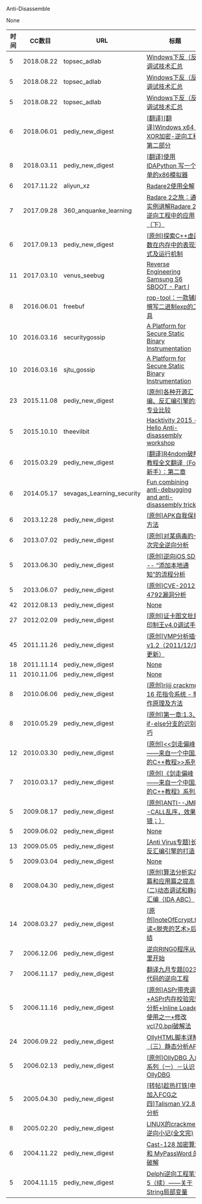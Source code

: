 Anti-Disassemble

None

| 时间 | CC数目 | URL | 标题 |
| ---- | ----- | --- | --- |
| 5 | 2018.08.22 | topsec_adlab | [Windows下反（反）调试技术汇总](http://blog.topsec.com.cn/windows%e4%b8%8b%e5%8f%8d%ef%bc%88%e5%8f%8d%ef%bc%89%e8%b0%83%e8%af%95%e6%8a%80%e6%9c%af%e6%b1%87%e6%80%bb/) |
| 5 | 2018.08.22 | topsec_adlab | [Windows下反（反）调试技术汇总](http://blog.topsec.com.cn/2018/08/windows%e4%b8%8b%e5%8f%8d%ef%bc%88%e5%8f%8d%ef%bc%89%e8%b0%83%e8%af%95%e6%8a%80%e6%9c%af%e6%b1%87%e6%80%bb/) |
| 5 | 2018.08.22 | topsec_adlab | [Windows下反（反）调试技术汇总](http://blog.topsec.com.cn/ad_lab/windows%e4%b8%8b%e5%8f%8d%ef%bc%88%e5%8f%8d%ef%bc%89%e8%b0%83%e8%af%95%e6%8a%80%e6%9c%af%e6%b1%87%e6%80%bb/) |
| 6 | 2018.06.01 | pediy_new_digest | [[翻译][翻译]Windows x64：XOR加密-逆向工程 第二部分](https://bbs.pediy.com/thread-227143.htm) |
| 8 | 2018.03.11 | pediy_new_digest | [[翻译]使用 IDAPython 写一个简单的x86模拟器](https://bbs.pediy.com/thread-225091.htm) |
| 6 | 2017.11.22 | aliyun_xz | [Radare2使用全解](https://xz.aliyun.com/t/1514) |
| 7 | 2017.09.28 | 360_anquanke_learning | [Radare 2之旅：通过实例讲解Radare 2在逆向工程中的应用（下）](https://www.anquanke.com/post/id/86943/) |
| 6 | 2017.09.13 | pediy_new_digest | [[原创]探索C++虚函数在内存中的表现形式及运行机制](https://bbs.pediy.com/thread-221160.htm) |
| 11 | 2017.03.10 | venus_seebug | [Reverse Engineering Samsung S6 SBOOT - Part I](https://paper.seebug.org/242/) |
| 8 | 2016.06.01 | freebuf | [rop-tool：一款辅助撰写二进制exp的工具](http://www.freebuf.com/sectool/105715.html) |
| 10 | 2016.03.16 | securitygossip | [A Platform for Secure Static Binary Instrumentation](http://securitygossip.com/blog/2016/03/16/2016-03-16/) |
| 10 | 2016.03.16 | sjtu_gossip | [A Platform for Secure Static Binary Instrumentation](https://loccs.sjtu.edu.cn/gossip/blog/2016/03/16/2016-03-16/) |
| 23 | 2015.11.08 | pediy_new_digest | [[原创]各种开源汇编、反汇编引擎的非专业比较](https://bbs.pediy.com/thread-205590.htm) |
| 5 | 2015.10.10 | theevilbit | [Hacktivity 2015 - Hello Anti-disassembly workshop](http://theevilbit.blogspot.com/2015/10/hacktivity-2015-hello-anti-disassembly.html) |
| 6 | 2015.03.29 | pediy_new_digest | [[翻译]R4ndom破解教程全文翻译（For新手）：第二章](https://bbs.pediy.com/thread-199128.htm) |
| 6 | 2014.05.17 | sevagas_Learning_security | [Fun combining anti-debugging and anti-disassembly tricks](https://blog.sevagas.com/?Fun-combining-anti-debugging-and) |
| 6 | 2013.12.28 | pediy_new_digest | [[原创]APK自我保护方法](https://bbs.pediy.com/thread-183116.htm) |
| 6 | 2013.07.02 | pediy_new_digest | [[原创]对某病毒的一次完全逆向分析](https://bbs.pediy.com/thread-174633.htm) |
| 5 | 2013.06.30 | pediy_new_digest | [[原创]逆向iOS SDK -- “添加本地通知”的流程分析](https://bbs.pediy.com/thread-174525.htm) |
| 5 | 2013.06.07 | pediy_new_digest | [[原创]CVE-2012-4792漏洞分析](https://bbs.pediy.com/thread-173147.htm) |
| 42 | 2012.08.13 | pediy_new_digest | [None](https://bbs.pediy.com/thread-154621.htm) |
| 27 | 2012.02.09 | pediy_new_digest | [[原创]证卡图文批量印制王v4.0调试手记](https://bbs.pediy.com/thread-146286.htm) |
| 45 | 2011.11.26 | pediy_new_digest | [[原创]VMP分析插件v1.2（2011/12/15更新）](https://bbs.pediy.com/thread-143377.htm) |
| 18 | 2011.11.14 | pediy_new_digest | [None](https://bbs.pediy.com/thread-142766.htm) |
| 11 | 2010.11.06 | pediy_new_digest | [None](https://bbs.pediy.com/thread-124346.htm) |
| 8 | 2010.06.06 | pediy_new_digest | [[原创]riijj crackme 16 花指令系统 - 制作原理及方法](https://bbs.pediy.com/thread-114628.htm) |
| 8 | 2010.05.29 | pediy_new_digest | [[原创]第一章:1.3、if-else分支的识别技巧](https://bbs.pediy.com/thread-114020.htm) |
| 12 | 2010.03.30 | pediy_new_digest | [[原创]<<剑走偏峰——来自一个中国人的C++教程>>系列四](https://bbs.pediy.com/thread-109861.htm) |
| 7 | 2010.03.17 | pediy_new_digest | [[原创]《剑走偏峰——来自一个中国人的C++教程》系列二](https://bbs.pediy.com/thread-109056.htm) |
| 5 | 2009.08.17 | pediy_new_digest | [[原创]ANTI--JMP--CALL乱序，效果不错；）](https://bbs.pediy.com/thread-95924.htm) |
| 5 | 2009.06.02 | pediy_new_digest | [None](https://bbs.pediy.com/thread-90493.htm) |
| 13 | 2009.05.05 | pediy_new_digest | [[Anti Virus专题]长度反汇编引擎的打造](https://bbs.pediy.com/thread-87915.htm) |
| 5 | 2009.03.04 | pediy_new_digest | [None](https://bbs.pediy.com/thread-83213.htm) |
| 8 | 2008.04.30 | pediy_new_digest | [[原创]算法分析实战篇和应用篇之提高(二)动态调试和静态汇编（IDA ABC）](https://bbs.pediy.com/thread-64020.htm) |
| 14 | 2008.03.27 | pediy_new_digest | [[原创]noteOfEcrypt.txt:读<脱壳的艺术>后总结](https://bbs.pediy.com/thread-61992.htm) |
| 7 | 2006.12.06 | pediy_new_digest | [逆向RING0程序从这里开始](https://bbs.pediy.com/thread-35999.htm) |
| 7 | 2006.11.17 | pediy_new_digest | [翻译九月专题[023]代码的逆向工程](https://bbs.pediy.com/thread-35061.htm) |
| 5 | 2006.11.16 | pediy_new_digest | [[原创]ASPr带壳调试+ASPr内存校验完整分析+Inline Loader使用之一+修改vcl70.bpl破解法](https://bbs.pediy.com/thread-34980.htm) |
| 24 | 2006.09.22 | pediy_new_digest | [OllyHTML脚本详解（三）静态分析API](https://bbs.pediy.com/thread-32297.htm) |
| 5 | 2006.02.13 | pediy_new_digest | [[原创]OllyDBG 入门系列（一）－认识OllyDBG](https://bbs.pediy.com/thread-21284.htm) |
| 5 | 2005.04.30 | pediy_new_digest | [[转帖]趁热打铁[申请加入FCG之四]Talisman V2.81分析](https://bbs.pediy.com/thread-13290.htm) |
| 8 | 2005.02.20 | pediy_new_digest | [LINUX的crackme的逆向小记(全文完)](https://bbs.pediy.com/thread-11315.htm) |
| 6 | 2004.11.22 | pediy_new_digest | [Cast-128 加密算法和 MyPassWord 的破解](https://bbs.pediy.com/thread-7323.htm) |
| 5 | 2004.11.15 | pediy_new_digest | [Delphi逆向工程笔记5（续）――关于String局部变量](https://bbs.pediy.com/thread-6997.htm) |
